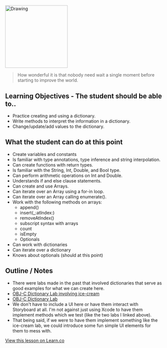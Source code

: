 # 

<img src="http://i.telegraph.co.uk/multimedia/archive/02148/anne_2148996b.jpg" alt="Drawing" style="width: 200px;"/>  


> How wonderful it is that nobody need wait a single moment before starting to improve the world.

## Learning Objectives - The student should be able to..

* Practice creating and using a dictionary.
* Write methods to interpret the information in a dictionary.
* Change/update/add values to the dictionary.

## What the student can do at this point 

* Create variables and constants
* Is familiar with type annotations, type inference and string interpolation.
* Can create functions with return types.
* Is familiar with the String, Int, Double, and Bool type.
* Can perform arithmetic operations on Int and Double.
* Understands if and else clause statements.
* Can create and use Arrays.
* Can iterate over an Array using a for-in loop.
* Can iterate over an Array calling enumerate().
* Work with the following methods on arrays:
	* append()
	* insert(_:atIndex:)
	* removeAtIndex()
	* subscript syntax with arrays
	* count
	* isEmpty
	* Optionals
* Can work with dictionaries 
* Can iterate over a dictionary
* Knows about optionals (should at this point)

## Outline / Notes

*  There were labs made in the past that involved dictionaries that serve as good examples for what we can create here.
* [OBJ-C Dictionary Lab involving ice-cream](https://github.com/learn-co-curriculum/objc-dictionary-ice-cream)
* [OBJ-C Dictionary Lab](https://github.com/learn-co-curriculum/locationTrivia-Dictionaries)
* We don't have to include a UI here or have them interact with Storyboard at all. I'm not against just using Xcode to have them implement methods which we test (like the two labs I linked above).
* That being said, if we were to have them implement something like the ice-cream lab, we could introduce some fun simple UI elements for them to mess with.

<a href='https://learn.co/lessons/DictionaryFun' data-visibility='hidden'>View this lesson on Learn.co</a>
